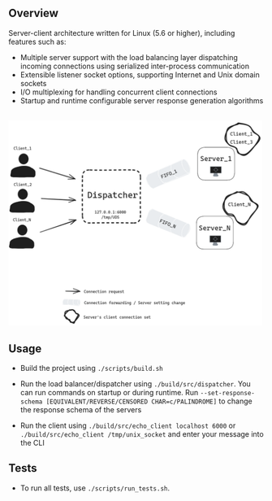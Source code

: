 ## Overview
Server-client architecture written for Linux (5.6 or higher), including features such as:
* Multiple server support with the load balancing layer dispatching incoming connections using serialized inter-process communication
* Extensible listener socket options, supporting Internet and Unix domain sockets
* I/O multiplexing for handling concurrent client connections
* Startup and runtime configurable server response generation algorithms

<br>
<img src="images/architecture.png" alt="echo architecture" width="500"/>

## Usage
* Build the project using `./scripts/build.sh`

* Run the load balancer/dispatcher using `./build/src/dispatcher`. You can run commands on startup or during runtime. Run `--set-response-schema [EQUIVALENT/REVERSE/CENSORED CHAR=c/PALINDROME]` to change the response schema of the servers

* Run the client using `./build/src/echo_client localhost 6000` or `./build/src/echo_client /tmp/unix_socket` and enter your message into the CLI

## Tests
* To run all tests, use `./scripts/run_tests.sh`. 